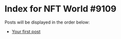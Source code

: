 # Index for NFT World #9109
Posts will be displayed in the order below:

- [Your first post](./001-first.md)

